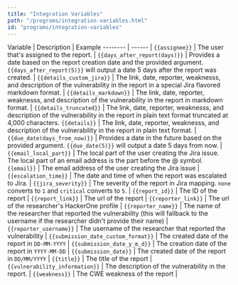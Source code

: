 ```yaml
---
title: "Integration Variables"
path: "/programs/integration-variables.html"
id: "programs/integration-variables"
---
```


Variable | Description | Example
-------- | ------ |
`{{assignee}}` | The user that's assigned to the report. |
`{{days_after_report(days)}}` | Provides a date based on the report creation date and the provided argument. `{{days_after_report(5)}}` will output a date 5 days after the report was created. |
`{{details_custom_jira}}` | The link, date, reporter, weaknesss, and description of the vulnerability in the report in a special Jira flavored markdown format. |
`{{details_markdown}}` | The link, date, reporter, weaknesss, and description of the vulnerability in the report in markdown format. |
`{{details_truncated}}` | The link, date, reporter, weaknesss, and description of the vulnerability in the report in plain text format truncated at 4,000 characters. 
`{{details}}` | The link, date, reporter, weaknesss, and description of the vulnerability in the report in plain text format. |
`{{due_date(days_from_now)}}` | Provides a date in the future based on the provided argument. `{{due_date(5)}}` will output a date 5 days from now. |
`{{email_local_part}}` | The local part of the user creating the Jira issue. The local part of an email address is the part before the @ symbol.
`{{email}}` | The email address of the user creating the Jira issue |
`{{escalation_time}}` | The date and time of when the report was escalated to Jira. |
`{{jira_severity}}` | The severity of the report in Jira mapping. `none` converts to `1` and `critical` converts to `5`. |
`{{report_id}}` | The ID of the report |
`{{report_link}}` | The url of the report |
`{{reporter_link}}` | The url of the researcher's HackerOne profile |
`{{reporter_name}}` | The name of the researcher that reported the vulnerability (this will fallback to the username if the researcher didn't provide their name) |
`{{reporter_username}}` | The username of the researcher that reported the vulnerability |
`{{submission_date_custom_format}}` | The created date of the report in `DD-MM-YYYY` |
`{{submission_date_y_m_d}}` | The creation date of the report in `YYYY-MM-DD` |
`{{submission_date}}` | The created date of the report in `DD/MM/YYYY` |
`{{title}}` | The title of the report |
`{{vulnerability_information}}` | The description of the vulnerability in the report. |
`{{weakness}}` | The CWE weakness of the report |

